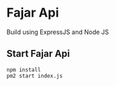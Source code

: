 # Fajar Api
Build using ExpressJS and Node JS

## Start Fajar Api
```
npm install
pm2 start index.js
```